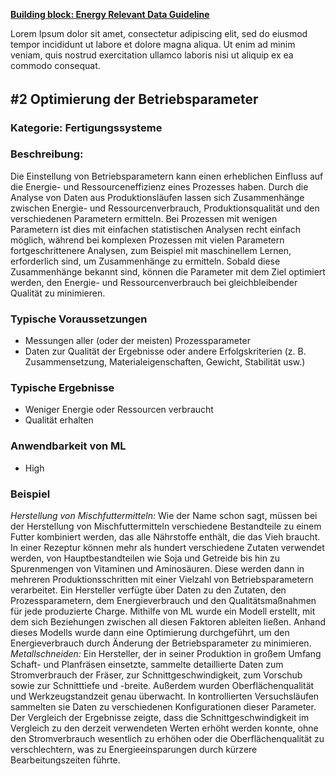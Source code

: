 <b><u>Building block: Energy Relevant Data Guideline</u></b>

Lorem Ipsum dolor sit amet, consectetur adipiscing elit, sed do eiusmod tempor incididunt ut labore et dolore magna aliqua. Ut enim ad minim veniam, quis nostrud exercitation ullamco laboris nisi ut aliquip ex ea commodo consequat.

######

## #2 Optimierung der Betriebsparameter
### Kategorie: Fertigungssysteme
### Beschreibung:
Die Einstellung von Betriebsparametern kann einen erheblichen Einfluss auf die Energie- und Ressourceneffizienz eines Prozesses haben. Durch die Analyse von Daten aus Produktionsläufen lassen sich Zusammenhänge zwischen Energie- und Ressourcenverbrauch, Produktionsqualität und den verschiedenen Parametern ermitteln. Bei Prozessen mit wenigen Parametern ist dies mit einfachen statistischen Analysen recht einfach möglich, während bei komplexen Prozessen mit vielen Parametern fortgeschrittenere Analysen, zum Beispiel mit maschinellem Lernen, erforderlich sind, um Zusammenhänge zu ermitteln. Sobald diese Zusammenhänge bekannt sind, können die Parameter mit dem Ziel optimiert werden, den Energie- und Ressourcenverbrauch bei gleichbleibender Qualität zu minimieren. 

### Typische Voraussetzungen
* Messungen aller (oder der meisten) Prozessparameter
* Daten zur Qualität der Ergebnisse oder andere Erfolgskriterien (z. B. Zusammensetzung, Materialeigenschaften, Gewicht, Stabilität usw.)

### Typische Ergebnisse
* Weniger Energie oder Ressourcen verbraucht
* Qualität erhalten

### Anwendbarkeit von ML
* High

### Beispiel
*Herstellung von Mischfuttermitteln:*
Wie der Name schon sagt, müssen bei der Herstellung von Mischfuttermitteln verschiedene Bestandteile zu einem Futter kombiniert werden, das alle Nährstoffe enthält, die das Vieh braucht. In einer Rezeptur können mehr als hundert verschiedene Zutaten verwendet werden, von Hauptbestandteilen wie Soja und Getreide bis hin zu Spurenmengen von Vitaminen und Aminosäuren. Diese werden dann in mehreren Produktionsschritten mit einer Vielzahl von Betriebsparametern verarbeitet. Ein Hersteller verfügte über Daten zu den Zutaten, den Prozessparametern, dem Energieverbrauch und den Qualitätsmaßnahmen für jede produzierte Charge.  Mithilfe von ML wurde ein Modell erstellt, mit dem sich Beziehungen zwischen all diesen Faktoren ableiten ließen. Anhand dieses Modells wurde dann eine Optimierung durchgeführt, um den Energieverbrauch durch Änderung der Betriebsparameter zu minimieren.
*Metallschneiden:*
Ein Hersteller, der in seiner Produktion in großem Umfang Schaft- und Planfräsen einsetzte, sammelte detaillierte Daten zum Stromverbrauch der Fräser, zur Schnittgeschwindigkeit, zum Vorschub sowie zur Schnitttiefe und -breite. Außerdem wurden Oberflächenqualität und Werkzeugstandzeit genau überwacht. In kontrollierten Versuchsläufen sammelten sie Daten zu verschiedenen Konfigurationen dieser Parameter. Der Vergleich der Ergebnisse zeigte, dass die Schnittgeschwindigkeit im Vergleich zu den derzeit verwendeten Werten erhöht werden konnte, ohne den Stromverbrauch wesentlich zu erhöhen oder die Oberflächenqualität zu verschlechtern, was zu Energieeinsparungen durch kürzere Bearbeitungszeiten führte.